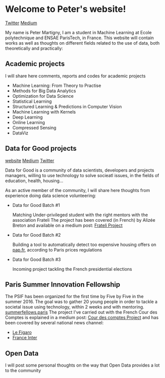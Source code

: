 # Welcome to Peter's website!
[Twitter](https://twitter.com/PeterMartigny)
[Medium](https://medium.com/@peter.martigny)

My name is Peter Martigny, I am a student in Machine Learning at Ecole polytechnique and ENSAE ParisTech, in France.
This website will contain works as well as thoughts on different fields related to the use of data, both theoretically and practically: 

## Academic projects

I will share here comments, reports and codes for academic projects

- Machine Learning: From Theory to Practise
- Methods for Big Data Analytics
- Optimization for Data Science
- Statistical Learning
- Structured Learning & Predictions in Computer Vision
- Machine Learning with Kernels
- Deep Learning
- Online Learning
- Compressed Sensing
- DataViz

## Data for Good projects

[website](http://www.dataforgood.fr/)
[Medium](https://medium.com/@DataForGood_FR)
[Twitter](https://twitter.com/DataForGood_FR)

Data for Good is a community of data scientists, developers and projects managers, willing to use technology to solve socieatl issues, in the fields of education, health, housing...

As an active member of the community, I will share here thoughts from experience doing data science volunteering: 

- Data for Good Batch #1

    Matching Under-privileged student with the right mentors with the association Frateli
    The project has been covered (in French) by Alizée Breton and available on a medium post: [Frateli Project](https://medium.com/data-for-good/et-si-la-technologie-pouvait-contribuer-%C3%A0-l%C3%A9galit%C3%A9-des-chances-e8318ad29a9c#.5epk3di73) 
    
- Data for Good Batch #2

    Building a tool to automatically detect too expensive housing offers on [pap.fr](www.pap.fr), according to Paris prices regulations
    
- Data for Good Batch #3

    Incoming project tackling the French presidential elections
    
## Paris Summer Innovation Fellowship

The PSIF has been organized for the first time by Five by Five in the summer 2016. The goal was to gather 20 young people in order to tackle a societal issue using technology, within 2 weeks and with mentoring. [summerfellows.paris](http://www.summerfellows.paris/)
The project I've carried out with the French Cour des Comptes is explained in a medium post: [Cour des comptes Project](https://medium.com/@peter.martigny/how-to-evaluate-your-public-service-3f90bbcff31e#.mp696llc0) and has been covered by several national news channel: 
 - [Le Figaro](http://www.lefigaro.fr/economie/le-scan-eco/2016/10/19/29001-20161019ARTFIG00007-cette-carte-vous-dit-si-votre-commune-est-bien-ou-mal-geree.php)
 - [France Inter](https://www.franceinter.fr/emissions/l-esprit-d-initiative/l-esprit-d-initiative-18-octobre-2016)

## Open Data

I will post some personal thoughts on the way that Open Data provides a lot to the community
